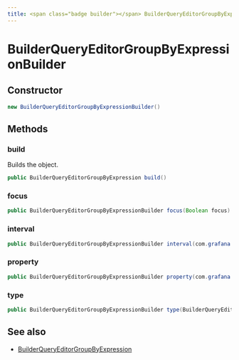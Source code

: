 ```yaml
---
title: <span class="badge builder"></span> BuilderQueryEditorGroupByExpressionBuilder
---
```

# <span class="badge builder"></span> BuilderQueryEditorGroupByExpressionBuilder

## Constructor

```java
new BuilderQueryEditorGroupByExpressionBuilder()
```
## Methods

### <span class="badge object-method"></span> build

Builds the object.

```java
public BuilderQueryEditorGroupByExpression build()
```

### <span class="badge object-method"></span> focus

```java
public BuilderQueryEditorGroupByExpressionBuilder focus(Boolean focus)
```

### <span class="badge object-method"></span> interval

```java
public BuilderQueryEditorGroupByExpressionBuilder interval(com.grafana.foundation.cog.Builder<BuilderQueryEditorProperty> interval)
```

### <span class="badge object-method"></span> property

```java
public BuilderQueryEditorGroupByExpressionBuilder property(com.grafana.foundation.cog.Builder<BuilderQueryEditorProperty> property)
```

### <span class="badge object-method"></span> type

```java
public BuilderQueryEditorGroupByExpressionBuilder type(BuilderQueryEditorExpressionType type)
```

## See also

 * <span class="badge object-type-class"></span> [BuilderQueryEditorGroupByExpression](./object-BuilderQueryEditorGroupByExpression.md)

